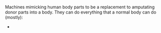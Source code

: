 Machines mimicking human body parts to be a replacement to amputating donor parts into a body. They can do everything that a normal body can do (mostly):

 - 